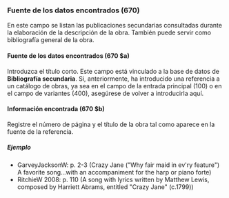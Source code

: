 ### Fuente de los datos encontrados (670)
En este campo se listan las publicaciones secundarias consultadas durante la elaboración de la descripción de la obra. También puede servir como bibliografía general de la obra.

#### Fuente de los datos encontrados (670 $a)
Introduzca el título corto. Este campo está vinculado a la base de datos de **Bibliografía secundaria**. Si, anteriormente, ha introducido una referencia a un catálogo de obras, ya sea en el campo de la entrada principal (100) o en el campo de variantes (400), asegúrese de volver a introducirla aquí.

#### Información encontrada (670 $b)
Registre el número de página y el título de la obra tal como aparece en la fuente de la referencia.  

##### Ejemplo  
- GarveyJacksonW: p. 2-3 (Crazy Jane ("Why fair maid in ev'ry feature") A favorite song...with an accompaniment for the harp or piano forte)  
- RitchieW 2008: p. 110 (A song with lyrics written by Matthew Lewis, composed by Harriett Abrams, entitled "Crazy Jane" (c.1799))
